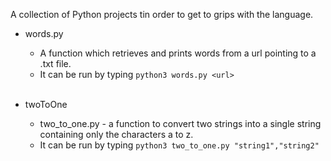 A collection of Python projects tin order to get to grips with the language.

   * words.py
        * A function which retrieves and prints words from a url pointing to a .txt file.
        * It can be run by typing `python3 words.py <url>`
        
        <br>
        
   *  twoToOne
        * two_to_one.py - a function to convert two strings into a single string containing only
          the characters a to z.
        * It can be run by typing `python3 two_to_one.py "string1","string2"`
    